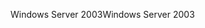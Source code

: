 <span data-ttu-id="2a6c6-101">Windows Server 2003</span><span class="sxs-lookup"><span data-stu-id="2a6c6-101">Windows Server 2003</span></span>